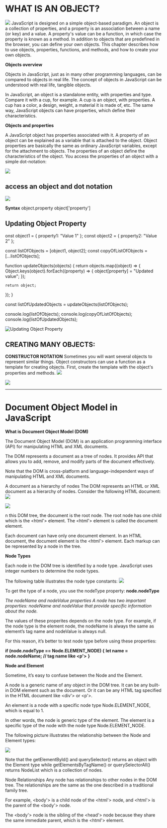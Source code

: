# WHAT IS AN OBJECT?

![](https://encrypted-tbn0.gstatic.com/images?q=tbn:ANd9GcSZz1Xb2_BXZDFHECa_Z5zKiZCWR0cgpVe1KGxrUYRFi7zOWt7LJrCaFIkJtM70Y_yZC8I&usqp=CAU)
JavaScript is designed on a simple object-based paradigm. An object is a collection of properties, and a property is an association between a name (or key) and a value. A property's value can be a function, in which case the property is known as a method. In addition to objects that are predefined in the browser, you can define your own objects. This chapter describes how to use objects, properties, functions, and methods, and how to create your own objects.

**Objects overview**

Objects in JavaScript, just as in many other programming languages, can be compared to objects in real life. The concept of objects in JavaScript can be understood with real life, tangible objects.

In JavaScript, an object is a standalone entity, with properties and type. Compare it with a cup, for example. A cup is an object, with properties. A cup has a color, a design, weight, a material it is made of, etc. The same way, JavaScript objects can have properties, which define their characteristics.

**Objects and properties**

A JavaScript object has properties associated with it. A property of an object can be explained as a variable that is attached to the object. Object properties are basically the same as ordinary JavaScript variables, except for the attachment to objects. The properties of an object define the characteristics of the object. You access the properties of an object with a simple dot-notation:

![](https://fireship.io/courses/javascript/img/js-object-props.png)

## access an object and dot notation

![](https://miro.medium.com/max/1200/1*A-4sX6lswNKoDpuK3B90uQ.png)

**Syntax**
object.property
object['property']

## Updating Object Property

onst object1 = { property1: "Value 1" };
const object2 = { property2: "Value 2" };

const listOfObjects = [object1, object2];
const copyOfListOfObjects = [...listOfObjects];

function updateObjects(objects) {
return objects.map((object) => {
Object.keys(object).forEach((property) => {
object[property] = "Updated value";
});

    return object;

});
}

const listOfUpdatedObjects = updateObjects(listOfObjects);

console.log(listOfObjects);
console.log(copyOfListOfObjects);
console.log(listOfUpdatedObjects);

![Updating Object Property
](https://i.ibb.co/8KbZ4mn/1.png)

## CREATING MANY OBJECTS:

**CONSTRUCTOR NOTATION**
Sometimes you will want several objects to represent similar things.
Object constructors can use a function as a template for creating objects.
First, create the template with the object's properties and methods.
![](https://miro.medium.com/max/3432/1*AlFcybVX3m9yXz01LcWa_A.png)

![](https://miro.medium.com/max/3916/1*2s2U-uXrRGFrkqYaFhBBUA.png)

---

# Document Object Model in JavaScript

**What is Document Object Model (DOM)**

The Document Object Model (DOM) is an application programming interface (API) for manipulating HTML and XML documents.

The DOM represents a document as a tree of nodes. It provides API that allows you to add, remove, and modify parts of the document effectively.

Note that the DOM is cross-platform and language-independent ways of manipulating HTML and XML documents.

A document as a hierarchy of nodes
The DOM represents an HTML or XML document as a hierarchy of nodes. Consider the following HTML document:
![](https://i.ibb.co/MhhmMCX/11.png)

![](https://www.javascripttutorial.net/wp-content/uploads/2020/01/JavaScript-DOM.png)

n this DOM tree, the document is the root node. The root node has one child which is the <html'> element. The <html'> element is called the document element.

Each document can have only one document element. In an HTML document, the document element is the <html'> element. Each markup can be represented by a node in the tree.

**Node Types**

Each node in the DOM tree is identified by a node type. JavaScript uses integer numbers to determine the node types.

The following table illustrates the node type constants:
![](https://i.ibb.co/R6FwBgK/111.png)

To get the type of a node, you use the nodeType property:
**node.nodeType**

_The nodeName and nodeValue properties_
_A node has two important properties: nodeName and nodeValue that provide specific information about the node._

The values of these properites depends on the node type. For example, if the node type is the element node, the nodeName is always the same as element’s tag name and nodeValue is always null.

For this reason, it’s better to test node type before using these properties:

**if (node.nodeType == Node.ELEMENT_NODE) {**
    **let name = node.nodeName; // tag name like <p'>**
**}**


**Node and Element**

Sometime, it’s easy to confuse between the Node and the Element.

A node is a generic name of any object in the DOM tree. It can be any built-in DOM element such as the document. Or it can be any HTML tag specified in the HTML document like <div'> or <p'>. 

An element is a node with a specific node type Node.ELEMENT_NODE, which is equal to 1.

In other words, the node is generic type of the element. The element is a specific type of the node with the node type Node.ELEMENT_NODE.

The following picture illustrates the relationship between the Node and Element types:

![](https://www.javascripttutorial.net/wp-content/uploads/2020/01/Document-Object-Model-in-JavaScript.png)

Note that the getElementById() and querySelector() returns an object with the Element type while getElementsByTagName() or querySelectorAll() returns NodeList which is a collection of nodes. 

Node Relationships
Any node has relationships to other nodes in the DOM tree. The relationships are the same as the one described in a traditional family tree.

For example, <body'> is a child node of the <html'> node, and <html'> is the parent of the <body'> node.

The <body'> node is the sibling of the <head'> node because they share the same immediate parent, which is the <html'> element.